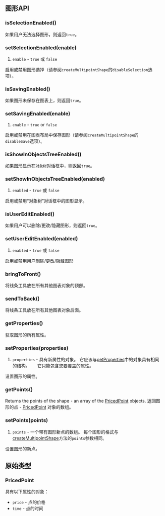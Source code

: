 ## 图形API

### isSelectionEnabled()

如果用户无法选择图形，则返回`true`。

### setSelectionEnabled(enable)

1. `enable` - `true` 或 `false`

启用或禁用图形选择（请参阅`createMultipointShape`的`disableSelection`选项）。

### isSavingEnabled()

如果图形未保存在图表上，则返回`true`。

### setSavingEnabled(enable)

1. `enable` - `true` or `false`

启用或禁用在图表布局中保存图形（请参阅`createMultipointShape`的`disableSave`选项）。

### isShowInObjectsTreeEnabled()

如果图形显示在`对象树`对话框中，则返回`true`。

### setShowInObjectsTreeEnabled(enabled)

1. `enabled` - `true` 或 `false`

启用或禁用“对象树”对话框中的图形显示。

### isUserEditEnabled()

如果用户可以删除/更改/隐藏图形，则返回`true`。

### setUserEditEnabled(enabled)

1. `enabled` - `true` 或 `false`

启用或禁用用户删除/更改/隐藏图形

### bringToFront()

将线条工具放在所有其他图表对象的顶部。

### sendToBack()

将线条工具放在所有其他图表对象后面。

### getProperties()

获取图形的所有属性。

### setProperties(properties)

1. `properties` - 具有新属性的对象。 它应该与[getProperties](#getproperties)中的对象具有相同的结构。
     它只能包含您要覆盖的属性。

设置图形的属性。

### getPoints()

Returns the points of the shape - an array of the [PricedPoint](#pricedpoint) objects.
返回图形的点 - [PricedPoint](#pricedpoint) 对象的数组。

### setPoints(points)

1. `points` - 一个带有图形新点的数组。 每个图形的格式与[createMultipointShape](Chart-Methods.md#createmultipointshapepoints-options)方法的`points`参数相同。

设置图形的新点。

## 原始类型

### PricedPoint

具有以下属性的对象：

* `price` - 点的价格
* `time` - 点的时间
